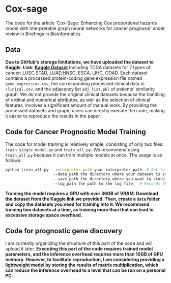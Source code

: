 # Cox-sage
The code for the article 'Cox-Sage: Enhancing Cox proportional hazards model with interpretable graph neural networks for cancer prognosis' under review in Briefings in Bioinformatics
## Data
**Due to GitHub's storage limitations, we have uploaded the dataset to Kaggle. Link: [Kaggle Dataset](https://www.kaggle.com/datasets/ridgiemo/processed-gene-and-clinical-data)**
Including TCGA datasets for 7 types of cancer: LUSC,STAD, LUAD,HNSC, ESCA, LIHC, COAD. Each dataset contains a processed protein-coding gene expression file named `gene_expression.csv`, the corresponding processed clinical data in `clinical.csv`, and the adjacency list `adj_list.pkl` of patients' similarity graph.
We do not provide the original clinical datasets because the handling of ordinal and numerical attributes, as well as the selection of clinical features, involves a significant amount of manual work. By providing the processed datasets and graph, users can directly execute the code, making it easier to reproduce the results in the paper.
## Code for Cancer Prognostic Model Training

The code for model training is relatively simple, consisting of only two files: `train_single_model.py` and `train_all.py`. We recommend using `train_all.py` because it can train multiple models at once. The usage is as follows:

```bash
python train_all.py --interpreter_path your_interpreter_path  # Set to the current interpreter path if left empty
                     --data_path the directory where your dataset is stored  # For example, it contains folders for LIHC, COAD
                     --save_path the directory where you want to store the trained model parameters
                     --log_path the path to the log file,  # Records the best performance of each dataset's cross-validation fold and the c-index score
```
**Training the model requires a GPU with over 36GB of VRAM. Download the dataset from the Kaggle link we provided. Then, create a `data` folder and copy the datasets you need for training into it. 
We recommend training two datasets at a time, as training more than that can lead to excessive storage space overhead.**


## Code for prognostic gene discovery
I am currently organizing the structure of this part of the code and will upload it later. **Executing this part of the code requires trained model parameters, and the inference overhead requires more than 10GB of GPU memory. However, to facilitate reproduction, I am considering providing a lightweight model by storing the results of matrix multiplication, which can reduce the inference overhead to a level that can be run on a personal PC.**
